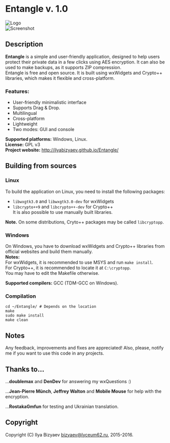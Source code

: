 # Entangle v. 1.0
![Logo](http://ilyabizyaev.github.io/Entangle/images/logo_with_text.png)  
![Screenshot](http://ilyabizyaev.github.io/Entangle/images/Entangle_1.0.png)  

## Description
**Entangle** is a simple and user-friendly application, designed to help users protect their private data in a few clicks using AES encryption. It can also be used to make backups, as it supports ZIP compression.  
Entangle is free and open source. It is built using wxWidgets and Crypto++ libraries, which makes it flexible and cross-platform.  
### Features:
- User-friendly minimalistic interface
- Supports Drag & Drop.
- Multilingual
- Cross-platform
- Lightweight
- Two modes: GUI and console

**Supported platforms:** Windows, Linux.  
**License:** GPL v3  
**Project website:** http://ilyabizyaev.github.io/Entangle/
## Building from sources
### Linux
To build the application on Linux, you need to install the following packages:
- `libwxgtk3.0` and `libwxgtk3.0-dev` for wxWidgets
- `libcrypto++9` and `libcrypto++-dev` for Crypto++  
It is also possible to use manually built libraries.

**Note.** On some distributions, Cryto++ packages may be called `libcryptopp`.

### Windows
On Windows, you have to download wxWidgets and Crypto++ libraries from official websites and build them manually.  
**Notes:**  
For wxWidgets, it is recommended to use MSYS and run `make install`.  
For Crypto++, it is recommended to locate it at `C:\cryptopp`.  
You may have to edit the Makefile otherwise.

**Supported compilers:** GCC (TDM-GCC on Windows).

### Compilation
```
cd ~/Entangle/ # Depends on the location
make
sudo make install
make clean
```

## Notes
Any feedback, improvements and fixes are appreciated!
Also, please, notify me if you want to use this code in any projects.
## Thanks to...
...**doublemax** and **DenDev** for answering my wxQuestions :)

...**Jean-Pierre Münch**, **Jeffrey Walton** and **Mobile Mouse** for help with the encryption.

...**RostakaGmfun** for testing and Ukrainian translation.
## Copyright
Copyright (C) Ilya Bizyaev <bizyaev@lyceum62.ru>, 2015-2016.
